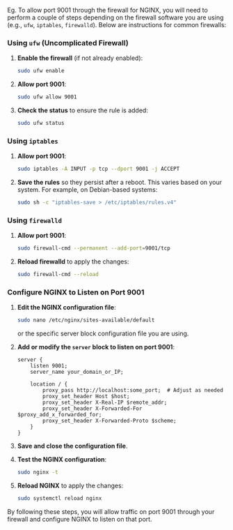 Eg. To allow port 9001 through the firewall for NGINX, you will need to perform a couple of steps depending on the firewall software you are using (e.g., `ufw`, `iptables`, `firewalld`). Below are instructions for common firewalls:

### Using `ufw` (Uncomplicated Firewall)

1. **Enable the firewall** (if not already enabled):

   ```bash
   sudo ufw enable
   ```

2. **Allow port 9001**:

   ```bash
   sudo ufw allow 9001
   ```

3. **Check the status** to ensure the rule is added:

   ```bash
   sudo ufw status
   ```

### Using `iptables`

1. **Allow port 9001**:

   ```bash
   sudo iptables -A INPUT -p tcp --dport 9001 -j ACCEPT
   ```

2. **Save the rules** so they persist after a reboot. This varies based on your system. For example, on Debian-based systems:

   ```bash
   sudo sh -c "iptables-save > /etc/iptables/rules.v4"
   ```

### Using `firewalld`

1. **Allow port 9001**:

   ```bash
   sudo firewall-cmd --permanent --add-port=9001/tcp
   ```

2. **Reload firewalld** to apply the changes:

   ```bash
   sudo firewall-cmd --reload
   ```

### Configure NGINX to Listen on Port 9001

1. **Edit the NGINX configuration file**:

   ```bash
   sudo nano /etc/nginx/sites-available/default
   ```

   or the specific server block configuration file you are using.

2. **Add or modify the `server` block to listen on port 9001**:

   ```nginx
   server {
       listen 9001;
       server_name your_domain_or_IP;

       location / {
           proxy_pass http://localhost:some_port;  # Adjust as needed
           proxy_set_header Host $host;
           proxy_set_header X-Real-IP $remote_addr;
           proxy_set_header X-Forwarded-For $proxy_add_x_forwarded_for;
           proxy_set_header X-Forwarded-Proto $scheme;
       }
   }
   ```

3. **Save and close the configuration file**.

4. **Test the NGINX configuration**:

   ```bash
   sudo nginx -t
   ```

5. **Reload NGINX** to apply the changes:

   ```bash
   sudo systemctl reload nginx
   ```

By following these steps, you will allow traffic on port 9001 through your firewall and configure NGINX to listen on that port.